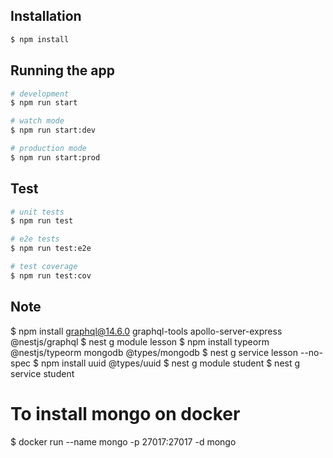 ## Installation

```bash
$ npm install
```

## Running the app

```bash
# development
$ npm run start

# watch mode
$ npm run start:dev

# production mode
$ npm run start:prod
```

## Test

```bash
# unit tests
$ npm run test

# e2e tests
$ npm run test:e2e

# test coverage
$ npm run test:cov
```


## Note
$ npm install graphql@14.6.0 graphql-tools apollo-server-express @nestjs/graphql
$ nest g module lesson
$ npm install typeorm @nestjs/typeorm mongodb @types/mongodb
$ nest g service lesson --no-spec
$ npm install uuid @types/uuid
$ nest g module student
$ nest g service student

# To install mongo on docker
$ docker run --name mongo -p 27017:27017 -d mongo


